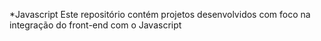*Javascript Este repositório contém projetos desenvolvidos com foco na integração do front-end com o Javascript
